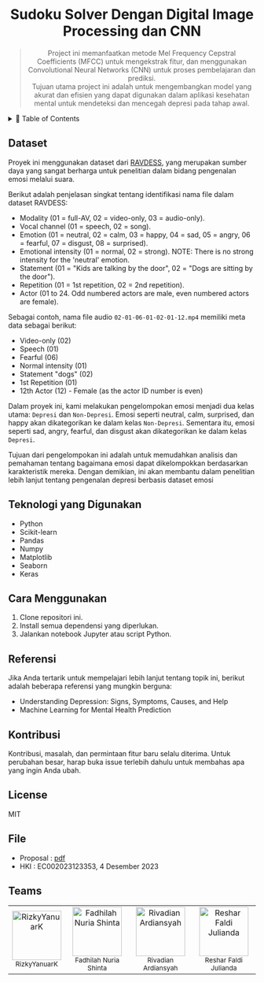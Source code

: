 <div align="center">
  <h1>Sudoku Solver Dengan Digital Image Processing dan CNN</h1>
  <blockquote>
    Project ini memanfaatkan metode Mel Frequency Cepstral Coefficients (MFCC) untuk mengekstrak fitur, dan menggunakan Convolutional Neural Networks (CNN) untuk proses pembelajaran dan prediksi.
    <br>
    Tujuan utama project ini adalah untuk mengembangkan model yang akurat dan efisien yang dapat digunakan dalam aplikasi kesehatan mental untuk mendeteksi dan mencegah depresi pada tahap awal.
  </blockquote>
</div>

<details>
  <summary>🏁 Table of Contents</summary>
  <ul>
    <li><a href="#Dataset">Dataset</a></li>
    <li><a href="#Teknologi-yang-Digunakan">Teknologi yang Digunakan</a>
    </li>
    <li><a href="#Cara-Menggunakan">Cara Menggunakan</a></li>
    <li><a href="#Referensi">referensi</a></li>
    <li><a href="#Kontribusi">Kontribusi</a></li>
    <li><a href="#License">Lisensi</a></li>
    <li><a href="#File">File</a></li>
    <li><a href="#Teams">Teams</a></li>
  </ul>
</details>

## Dataset
Proyek ini menggunakan dataset dari [RAVDESS](https://www.kaggle.com/datasets/uwrfkaggler/ravdess-emotional-speech-audio), yang merupakan sumber daya yang sangat berharga untuk penelitian dalam bidang pengenalan emosi melalui suara.

Berikut adalah penjelasan singkat tentang identifikasi nama file dalam dataset RAVDESS:

* Modality (01 = full-AV, 02 = video-only, 03 = audio-only).
* Vocal channel (01 = speech, 02 = song).
* Emotion (01 = neutral, 02 = calm, 03 = happy, 04 = sad, 05 = angry, 06 = fearful, 07 = disgust, 08 = surprised).
* Emotional intensity (01 = normal, 02 = strong). NOTE: There is no strong intensity for the 'neutral' emotion.
* Statement (01 = "Kids are talking by the door", 02 = "Dogs are sitting by the door").
* Repetition (01 = 1st repetition, 02 = 2nd repetition).
* Actor (01 to 24. Odd numbered actors are male, even numbered actors are female).

Sebagai contoh, nama file audio `02-01-06-01-02-01-12.mp4` memiliki meta data sebagai berikut:

* Video-only (02)
* Speech (01)
* Fearful (06)
* Normal intensity (01)
* Statement "dogs" (02)
* 1st Repetition (01)
* 12th Actor (12) - Female (as the actor ID number is even)

Dalam proyek ini, kami melakukan pengelompokan emosi menjadi dua kelas utama: `Depresi` dan `Non-Depresi`. Emosi seperti neutral, calm, surprised, dan happy akan dikategorikan ke dalam kelas `Non-Depresi`. Sementara itu, emosi seperti sad, angry, fearful, dan disgust akan dikategorikan ke dalam kelas `Depresi`.

Tujuan dari pengelompokan ini adalah untuk memudahkan analisis dan pemahaman tentang bagaimana emosi dapat dikelompokkan berdasarkan karakteristik mereka. Dengan demikian, ini akan membantu dalam penelitian lebih lanjut tentang pengenalan depresi berbasis dataset emosi

## Teknologi yang Digunakan

- Python
- Scikit-learn
- Pandas
- Numpy
- Matplotlib
- Seaborn
- Keras

## Cara Menggunakan

1. Clone repositori ini.
2. Install semua dependensi yang diperlukan.
3. Jalankan notebook Jupyter atau script Python.

## Referensi

Jika Anda tertarik untuk mempelajari lebih lanjut tentang topik ini, berikut adalah beberapa referensi yang mungkin berguna:

- Understanding Depression: Signs, Symptoms, Causes, and Help
- Machine Learning for Mental Health Prediction

## Kontribusi

Kontribusi, masalah, dan permintaan fitur baru selalu diterima. Untuk perubahan besar, harap buka issue terlebih dahulu untuk membahas apa yang ingin Anda ubah.

## License

MIT

## File

- Proposal : [pdf](https://github.com/rizkyyanuark/PrediksiDepression-DataSpeech/blob/main/Proposal%20Prediciton%20of%20Depression%20from%20Data%20Speech.pdf)
- HKI : EC002023123353, 4 Desember 2023


## Teams

<div align="center">
  <table style="margin: auto;">
    <tr>
      <td align="center">
  <a href="https://github.com/rizkyyanuark">
    <img src="https://avatars.githubusercontent.com/u/82692777?v=4" width="100px;" alt="RizkyYanuarK"/>
  </a>
  <br />
  <sub>RizkyYanuarK</sub>
</td>
<td align="center">
  <a href="https://github.com/fadhilahnuria">
    <img src="https://avatars.githubusercontent.com/u/114966285?v=4" width="100px;" alt="Fadhilah Nuria Shinta"/>
  </a>
  <br />
  <sub>Fadhilah Nuria Shinta</sub>
</td>
<td align="center">
  <a href="https://github.com/prenji3">
    <img src="https://avatars.githubusercontent.com/u/171494212?v=4" width="100px;" alt="Rivadian Ardiansyah"/>
  </a>
  <br />
  <sub>Rivadian Ardiansyah</sub>
</td>
<td align="center">
  <a href="https://github.com/resharjuliand">
    <img src="https://avatars.githubusercontent.com/u/171216405?v=4" width="100px;" alt="Reshar Faldi Julianda"/>
  </a>
  <br />
  <sub>Reshar Faldi Julianda</sub>
</td>
  </table>
</div>
